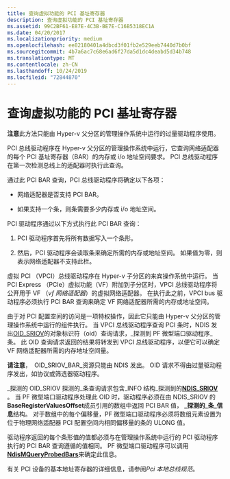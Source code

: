 ```yaml
---
title: 查询虚拟功能的 PCI 基址寄存器
description: 查询虚拟功能的 PCI 基址寄存器
ms.assetid: 99C2BF61-E87E-4C3B-BE7E-C16B5318EC1A
ms.date: 04/20/2017
ms.localizationpriority: medium
ms.openlocfilehash: ee82180401a4dbcd3f01fb2e529eeb7440d7b0bf
ms.sourcegitcommit: 4b7a6ac7c68e6ad6f27da5d1dc4deabd5d34b748
ms.translationtype: MT
ms.contentlocale: zh-CN
ms.lasthandoff: 10/24/2019
ms.locfileid: "72844870"
---
```

# <a name="querying-the-pci-base-address-registers-of-a-virtual-function"></a>查询虚拟功能的 PCI 基址寄存器

**注意**此方法只能由 Hyper-v 父分区的管理操作系统中运行的过量驱动程序使用。

PCI 总线驱动程序在 Hyper-v 父分区的管理操作系统中运行，它查询网络适配器的每个 PCI 基址寄存器（BAR）的内存或 i/o 地址空间要求。 PCI 总线驱动程序在第一次检测总线上的适配器时执行此查询。

通过此 PCI BAR 查询，PCI 总线驱动程序将确定以下各项：

-   网络适配器是否支持 PCI BAR。

-   如果支持一个条，则条需要多少内存或 i/o 地址空间。

PCI 驱动程序通过以下方式执行此 PCI BAR 查询：

1.  PCI 驱动程序首先将所有数据写入一个条形。

2.  然后，PCI 驱动程序会读取条来确定所需的内存或地址空间。 如果值为零，则表示网络适配器不支持此栏。

虚拟 PCI （VPCI）总线驱动程序在 Hyper-v 子分区的来宾操作系统中运行。 当 PCI Express （PCIe）虚拟功能（VF）附加到子分区时，VPCI 总线驱动程序将公开用于 VF （*vf 网络适配器*）的虚拟网络适配器。 在执行此之前，VPCI bus 驱动程序必须执行 PCI BAR 查询来确定 VF 网络适配器所需的内存或地址空间。

由于对 PCI 配置空间的访问是一项特权操作，因此它只能由 Hyper-v 父分区的管理操作系统中运行的组件执行。 当 VPCI 总线驱动程序查询 PCI 条时，NDIS 发出[OID\_SRIOV](https://docs.microsoft.com/windows-hardware/drivers/network/oid-sriov-probed-bars)的对象标识符（oid）查询请求，\_探测到 PF 微型端口驱动程序\_条。 此 OID 查询请求返回的结果将转发到 VPCI 总线驱动程序，以便它可以确定 VF 网络适配器所需的内存地址空间量。

**请注意**，  OID\_SRIOV\_BAR\_资源只能由 NDIS 发出。 OID 请求不得由过量驱动程序发出，如协议或筛选器驱动程序。

 

\_探测的 OID\_SRIOV 探测的\_条查询请求包含\_INFO 结构\_探测到的[**NDIS\_SRIOV**](https://docs.microsoft.com/windows-hardware/drivers/ddi/ntddndis/ns-ntddndis-_ndis_sriov_probed_bars_info) 。 当 PF 微型端口驱动程序处理此 OID 时，驱动程序必须在由 NDIS\_SRIOV 的**BaseRegisterValuesOffset**成员引用的数组中返回 PCI BAR 值， **\_探测的\_条\_信息**结构。 对于数组中的每个偏移量，PF 微型端口驱动程序必须将数组元素设置为位于物理网络适配器 PCI 配置空间内相同偏移量的条的 ULONG 值。

驱动程序返回的每个条形值的值都必须与在管理操作系统中运行的 PCI 驱动程序执行的 PCI BAR 查询遵循的值相同。 PF 微型端口驱动程序可以调用[**NdisMQueryProbedBars**](https://docs.microsoft.com/windows-hardware/drivers/ddi/ndis/nf-ndis-ndismqueryprobedbars)来确定此信息。

有关 PCI 设备的基本地址寄存器的详细信息，请参阅*Pci 本地总线规范*。

 

 





